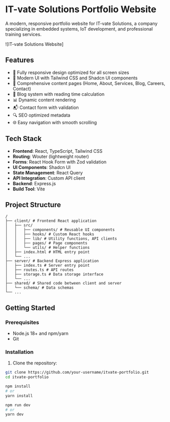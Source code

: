 # IT-vate Solutions Portfolio Website

A modern, responsive portfolio website for IT-vate Solutions, a company specializing in embedded systems, IoT development, and professional training services.

![IT-vate Solutions Website]

## Features

- 📱 Fully responsive design optimized for all screen sizes
- 🎨 Modern UI with Tailwind CSS and Shadcn UI components
- 📄 Comprehensive content pages (Home, About, Services, Blog, Careers, Contact)
- 📝 Blog system with reading time calculation
- 📊 Dynamic content rendering
- 📬 Contact form with validation
- 🔍 SEO optimized metadata
- 🌐 Easy navigation with smooth scrolling

## Tech Stack

- **Frontend**: React, TypeScript, Tailwind CSS
- **Routing**: Wouter (lightweight router)
- **Forms**: React Hook Form with Zod validation
- **UI Components**: Shadcn UI
- **State Management**: React Query
- **API Integration**: Custom API client
- **Backend**: Express.js
- **Build Tool**: Vite

## Project Structure

```
/
├── client/ # Frontend React application
│   ├── src/
│   │   ├── components/ # Reusable UI components
│   │   ├── hooks/ # Custom React hooks
│   │   ├── lib/ # Utility functions, API clients
│   │   ├── pages/ # Page components
│   │   └── utils/ # Helper functions
│   ├── index.html # HTML entry point
│   └── ...
├── server/ # Backend Express application
│   ├── index.ts # Server entry point
│   ├── routes.ts # API routes
│   ├── storage.ts # Data storage interface
│   └── ...
├── shared/ # Shared code between client and server
│   └── schema/ # Data schemas
└── ...
```

## Getting Started

### Prerequisites

- Node.js 18+ and npm/yarn
- Git

### Installation

1. Clone the repository:

```bash
git clone https://github.com/your-username/itvate-portfolio.git
cd itvate-portfolio

npm install
# or
yarn install

npm run dev
# or
yarn dev
```
